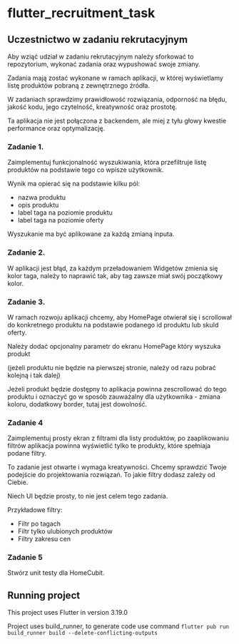 # flutter_recruitment_task

## Uczestnictwo w zadaniu rekrutacyjnym
Aby wziąć udział w zadaniu rekrutacyjnym należy sforkować to repozytorium, wykonać zadania oraz wypushować swoje zmiany.

Zadania mają zostać wykonane w ramach aplikacji, w której wyświetlamy listę produktów pobraną z zewnętrznego źródła.

W zadaniach sprawdzimy prawidłowość rozwiązania, odporność na błędu, jakość kodu, jego czytelność, kreatywność oraz prostotę.

Ta aplikacja nie jest połączona z backendem, ale miej z tyłu głowy kwestie performance oraz optymalizację.

### Zadanie 1.
Zaimplementuj funkcjonalność wyszukiwania, która przefiltruje listę produktów na podstawie tego co wpisze użytkownik.

Wynik ma opierać się na podstawie kilku pól:
- nazwa produktu
- opis produktu
- label taga na poziomie produktu
- label taga na poziomie oferty

Wyszukanie ma być aplikowane za każdą zmianą inputa.

### Zadanie 2.
W aplikacji jest błąd, za każdym przeładowaniem Widgetów zmienia się kolor taga, należy to naprawić tak, aby tag zawsze miał swój początkowy kolor.

### Zadanie 3.
W ramach rozwoju aplikacji chcemy, aby HomePage otwierał się i scrollował do konkretnego produktu na podstawie podanego id produktu lub skuId oferty.

Należy dodać opcjonalny parametr do ekranu HomePage który wyszuka produkt 

(jeżeli produktu nie będzie na pierwszej stronie, należy od razu pobrać kolejną i tak dalej)

Jeżeli produkt będzie dostępny to aplikacja powinna zescrollować do tego produktu i oznaczyć go w sposób zauważalny dla użytkownika - zmiana koloru, dodatkowy border, tutaj jest dowolność.

### Zadanie 4
Zaimplementuj prosty ekran z filtrami dla listy produktów, po zaaplikowaniu filtrów aplikacja powinna wyświetlić tylko te produkty, które spełniaja podane filtry.

To zadanie jest otwarte i wymaga kreatywności.
Chcemy sprawdzić Twoje podejście do projektowania rozwiązań.
To jakie filtry dodasz zależy od Ciebie.

Niech UI będzie prosty, to nie jest celem tego zadania.

Przykładowe filtry:
 - Filtr po tagach
 - Filtr tylko ulubionych produktów
 - Filtry zakresu cen

### Zadanie 5
Stwórz unit testy dla HomeCubit.

## Running project
This project uses Flutter in version 3.19.0

Project uses build_runner, to generate code use command `flutter pub run build_runner build --delete-conflicting-outputs`